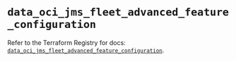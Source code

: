 # `data_oci_jms_fleet_advanced_feature_configuration`

Refer to the Terraform Registry for docs: [`data_oci_jms_fleet_advanced_feature_configuration`](https://registry.terraform.io/providers/hashicorp/oci/7.19.0/docs/data-sources/jms_fleet_advanced_feature_configuration).
